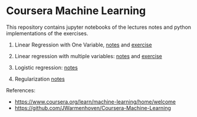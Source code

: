 # Coursera Machine Learning

This repository contains jupyter notebooks of the lectures notes and python implementations of the exercises.

1. Linear Regression with One Variable, [notes](https://github.com/kvantas/stanford_machine_learning/blob/master/notebooks/01_Week_Lecture_Notes.ipynb) and [exercise](https://github.com/kvantas/stanford_machine_learning/blob/master/notebooks/01_Linear_Regression_ex.ipynb)

2. Linear regression with multiple variables: [notes](https://github.com/kvantas/stanford_machine_learning/blob/master/notebooks/02_Week_Lecture_Notes.ipynb) and [exercise](https://github.com/kvantas/stanford_machine_learning/blob/master/notebooks/01_Linear_Regression_Multi_ex.ipynb)

3. Logistic regression: [notes](https://github.com/kvantas/stanford_machine_learning/blob/master/notebooks/03_Week_Lecture_Notes_A.ipynb)

4. Regularization [notes](https://github.com/kvantas/stanford_machine_learning/blob/master/notebooks/03_Week_Lecture_Notes_B.ipynb)


References:

* https://www.coursera.org/learn/machine-learning/home/welcome
* https://github.com/JWarmenhoven/Coursera-Machine-Learning
